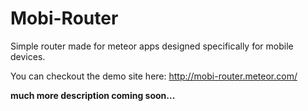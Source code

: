 # Mobi-Router

Simple router made for meteor apps designed specifically for mobile devices. 

You can checkout the demo site here: http://mobi-router.meteor.com/

**much more description coming soon...**
  
